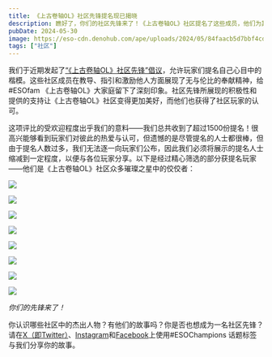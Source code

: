```yaml
---
title: 《上古卷轴OL》社区先锋提名现已揭晓
description: 瞧好了，你们的社区先锋来了！《上古卷轴OL》社区提名了这些成员，他们为其他玩家提供了无私帮助。
pubDate: 2024-05-30
image: https://eso-cdn.denohub.com/ape/uploads/2024/05/84faacb5d7bbf4cd99bb33d1ff2a7a10.jpg
tags: ["社区"]
---
```


我们于近期发起了[“《上古卷轴OL》社区先锋”倡议](/news/post/65573)，允许玩家们提名自己心目中的楷模。这些社区成员在教导、指引和激励他人方面展现了无与伦比的奉献精神，给#ESOfam
《上古卷轴OL》大家庭留下了深刻印象。社区先锋所展现的积极性和提供的支持让《上古卷轴OL》社区变得更加美好，而他们也获得了社区玩家的认可。

这项评比的受欢迎程度出乎我们的意料——我们总共收到了超过1500份提名！很高兴能够看到玩家们对彼此的热爱与认可，但遗憾的是尽管提名的人士都很棒，但由于提名人数过多，我们无法逐一向玩家们公布，因此我们必须将展示的提名人士缩减到一定程度，以便与各位玩家分享。以下是经过精心筛选的部分获提名玩家——他们是《上古卷轴OL》社区众多璀璨之星中的佼佼者：

![](https://eso-cdn.denohub.com/ape/uploads/2024/05/f09b05c69aaf7cf3448fe8a4a2dfaf70659718.jpg)

![](https://eso-cdn.denohub.com/ape/uploads/2024/05/2ade266dbaf43dd0a83a3711a3d0df1a643400.jpg)

![](https://eso-cdn.denohub.com/ape/uploads/2024/05/95899ff5684b2aa98b5976bf9ff4fc38651752.jpg)

![](https://eso-cdn.denohub.com/ape/uploads/2024/05/470291d4092cfdad55546c9c83b4285e639459.jpg)

![](https://eso-cdn.denohub.com/ape/uploads/2024/05/6d7921ef21be8c388f8bc1112658b84c634746.jpg)

![](https://eso-cdn.denohub.com/ape/uploads/2024/05/82b141ba7f341d2e7344dabff5f41bf1643730.jpg)

![](https://eso-cdn.denohub.com/ape/uploads/2024/05/af09a1e1329497c7b0a72fc9f9b1b2a3634294.jpg)

![](https://eso-cdn.denohub.com/ape/uploads/2024/05/e9aa7fd7c912ca1cd8bc5a8b2da8c8ec630478.jpg)

<p class="text-gray-500 text-sm text-center"><i>你们的先锋来了！</i></p>

你认识哪些社区中的杰出人物？有他们的故事吗？你是否也想成为一名社区先锋？请在[X（即Twitter）](https://twitter.com/TESOnline)、[Instagram](https://www.instagram.com/elderscrollsonline/)和[Facebook](https://www.facebook.com/elderscrollsonline)上使用#ESOChampions
话题标签与我们分享你的故事。 
